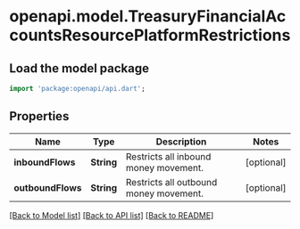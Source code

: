 # openapi.model.TreasuryFinancialAccountsResourcePlatformRestrictions

## Load the model package
```dart
import 'package:openapi/api.dart';
```

## Properties
Name | Type | Description | Notes
------------ | ------------- | ------------- | -------------
**inboundFlows** | **String** | Restricts all inbound money movement. | [optional] 
**outboundFlows** | **String** | Restricts all outbound money movement. | [optional] 

[[Back to Model list]](../README.md#documentation-for-models) [[Back to API list]](../README.md#documentation-for-api-endpoints) [[Back to README]](../README.md)


